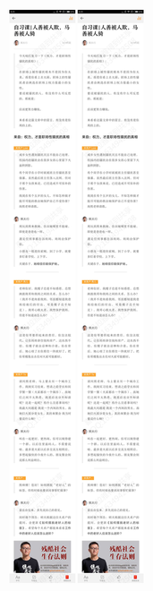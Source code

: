 ![](../../images/2017年04月/GX0407自习课人善被人欺，马善被人骑.jpg)
![](../../images/2017年04月/GX0407自习课人善被人欺，马善被人骑.jpg)
